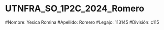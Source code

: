 # UTNFRA_SO_1P2C_2024_Romero
#Nombre: Yesica Romina
#Apellido: Romero
#Legajo: 113145
#División: c115
